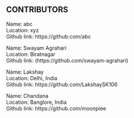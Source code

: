 <h2 align="left">CONTRIBUTORS</h2>

<p>Name: abc <br>
Location: xyz <br>
Github link:  https://github:com/abc</p>


<p>Name: Swayam Agrahari <br>
Location: Biratnagar <br>
Github link: (https://github.com/swayam-agrahari)</p>


<p>Name: Lakshay <br>
Location: Delhi, India <br>
Github link:  https://github.com/LakshaySK106</p>

<p>Name: Chandana <br>
Location: Banglore, India <br>
Github link:  https://github.com/moonpiee</p>
